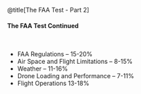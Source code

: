 <div class="slide-bg-style-left"></div><div class="slide-bg-style-right"></div>

@title[The FAA Test - Part 2]

#### The FAA Test Continued

<br>

- FAA Regulations – 15-20%
- Air Space and Flight Limitations – 8-15%
- Weather – 11-16%
- Drone Loading and Performance – 7-11%
- Flight Operations 13-18%
